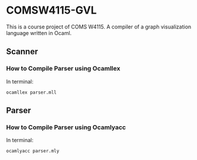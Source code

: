 # COMSW4115-GVL
This is a course project of COMS W4115. A compiler of a graph visualization language written in Ocaml.

## Scanner
### How to Compile Parser using Ocamllex
In terminal:
```
ocamllex parser.mll
```

## Parser
### How to Compile Parser using Ocamlyacc
In terminal:
```
ocamlyacc parser.mly
```
